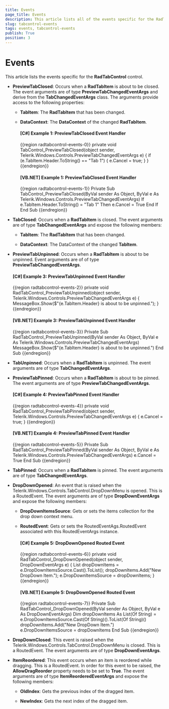```yaml
---
title: Events
page_title: Events
description: This article lists all of the events specific for the RadTabControl control.
slug: tabcontrol-events
tags: events, tabcontrol-events
publish: True
position: 3
---
```


# Events

This article lists the events specific for the __RadTabControl__ control.

* __PreviewTabClosed__: Occurs when a __RadTabItem__ is about to be closed. The event arguments are of type __PreviewTabChangedEventArgs__ and derive from the __TabChangedEventArgs__ class. The arguments provide access to the following properties:

	* __TabItem__: The __RadTabItem__ that has been changed.
	
	* __DataContext__: The __DataContext__ of the changed __RadTabItem__.
	
		#### __[C#] Example 1: PreviewTabClosed Event Handler__
		{{region radtabcontrol-events-0}}
			private void TabControl_PreviewTabClosed(object sender, Telerik.Windows.Controls.PreviewTabChangedEventArgs e)
			{
				if (e.TabItem.Header.ToString() == "Tab 1")
				{
					e.Cancel = true;
				}
			}
		{{endregion}}
	
		#### __[VB.NET] Example 1: PreviewTabClosed Event Handler__
		{{region radtabcontrol-events-1}}
			Private Sub TabControl_PreviewTabClosed(ByVal sender As Object, ByVal e As Telerik.Windows.Controls.PreviewTabChangedEventArgs)
				If e.TabItem.Header.ToString() = "Tab 1" Then
					e.Cancel = True
				End If
			End Sub
		{{endregion}}
	
* __TabClosed__: Occurs when a __RadTabItem__ is closed. The event arguments are of type __TabChangedEventArgs__ and expose the following members:

	* __TabItem__: The __RadTabItem__ that has been changed.
	
	* __DataContext__: The DataContext of the changed __TabItem__.
	
* __PreviewTabUnpinned__: Occurs when a __RadTabItem__ is about to be unpinned. Event arguments are of of type __PreviewTabChangedEventArgs__.

	#### __[C#] Example 3: PreviewTabUnpinned Event Handler__	
	{{region radtabcontrol-events-2}}
		private void RadTabControl_PreviewTabUnpinned(object sender, Telerik.Windows.Controls.PreviewTabChangedEventArgs e)
		{
			MessageBox.Show($"{e.TabItem.Header} is about to be unpinned.");
		}
	{{endregion}}
		
	#### __[VB.NET] Example 3: PreviewTabUnpinned Event Handler__	
	{{region radtabcontrol-events-3}}
		Private Sub RadTabControl_PreviewTabUnpinned(ByVal sender As Object, ByVal e As Telerik.Windows.Controls.PreviewTabChangedEventArgs)
			MessageBox.Show($"{e.TabItem.Header} is about to be unpinned.")
		End Sub
	{{endregion}}

* __TabUnpinned__: Occurs when a __RadTabItem__ is unpinned. The event arguments are of type __TabChangedEventArgs__.

* __PreviewTabPinned__:	Occurs when a __RadTabItem__ is about to be pinned. The event arguments are of type __PreviewTabChangedEventArgs__.

	#### __[C#] Example 4: PreviewTabPinned Event Handler__	
	{{region radtabcontrol-events-4}}
		private void RadTabControl_PreviewTabPinned(object sender, Telerik.Windows.Controls.PreviewTabChangedEventArgs e)
		{
			e.Cancel = true;
		}
	{{endregion}}
	
	#### __[VB.NET] Example 4: PreviewTabPinned Event Handler__	
	{{region radtabcontrol-events-5}}
		Private Sub RadTabControl_PreviewTabPinned(ByVal sender As Object, ByVal e As Telerik.Windows.Controls.PreviewTabChangedEventArgs)
			e.Cancel = True
		End Sub
	{{endregion}}
	
* __TabPinned__: Occurs when a __RadTabItem__ is pinned. The event arguments are of type __TabChangedEventArgs__.

* __DropDownOpened__: An event that is raised when the Telerik.Windows.Controls.TabControl.DropDownMenu is opened. This is a RoutedEvent. The event arguments are of type __DropDownEventArgs__ and expose the following members:

	* __DropDownItemsSource__: Gets or sets the items collection for the drop down context menu.
	
	* __RoutedEvent__: Gets or sets the RoutedEventAgs.RoutedEvent associated with this RoutedEventArgs instance.
	
		#### __[C#] Example 5: DropDownOpened Routed Event__	
		{{region radtabcontrol-events-6}}
			private void RadTabControl_DropDownOpened(object sender, DropDownEventArgs e)
			{
				List<string> dropDownItems = e.DropDownItemsSource.Cast<string>().ToList<string>();
				dropDownItems.Add("New DropDown Item.");
				e.DropDownItemsSource = dropDownItems;
			}
		{{endregion}}
			
		#### __[VB.NET] Example 5: DropDownOpened Routed Event__
		{{region radtabcontrol-events-7}}
			Private Sub RadTabControl_DropDownOpened(ByVal sender As Object, ByVal e As DropDownEventArgs)
				Dim dropDownItems As List(Of String) = e.DropDownItemsSource.Cast(Of String)().ToList(Of String)()
				dropDownItems.Add("New DropDown Item.")
				e.DropDownItemsSource = dropDownItems
			End Sub
		{{endregion}}

* __DropDownClosed__: This event is raised when the Telerik.Windows.Controls.TabControl.DropDownMenu is closed.	This is a RoutedEvent. The event arguments are of type __DropDownEventArgs__.

* __ItemReordered__: This event occurs when an item is reordered while dragging. This is a RoutedEvent. In order for this event to be raised, the __AllowDragReorder__ property needs to be set to __True__. The event arguments are of type __ItemReorderedEventArgs__ and expose the following members:

	* __OldIndex__: Gets the previous index of the dragged item.
	
	* __NewIndex__: Gets the next index of the dragged item.